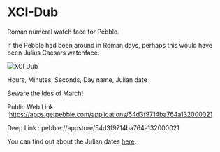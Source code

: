 # XCI-Dub
Roman numeral watch face for Pebble.

If the Pebble had been around in Roman days, perhaps this would have been Julius Caesars watchface.

![XCI Dub](http://i.imgur.com/59iG0x9.png)

Hours, Minutes, Seconds, Day name, Julian date

Beware the Ides of March!

Public Web Link  :https://apps.getpebble.com/applications/54d3f9714ba764a132000021

Deep Link  : pebble://appstore/54d3f9714ba764a132000021

You can find out about the Julian dates [here](http://www.unrv.com/culture/julian-calendar-chart.php).
